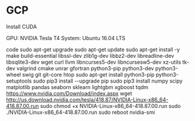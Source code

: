 # GCP
Install CUDA

GPU: NVIDIA Tesla T4
System: Ubuntu 16.04 LTS

code
sudo apt-get upgrade
sudo apt-get update
sudo apt-get install -y make build-essential libssl-dev zlib1g-dev libbz2-dev libreadline-dev libsqlite3-dev wget curl llvm libncurses5-dev libncursesw5-dev xz-utils tk-dev valgrind cmake unrar gfortran python3-pip python3-dev python3-wheel swig git git-core htop
sudo apt-get install python3-pip python3-setuptools
sudo pip3 install --upgrade pip
sudo pip3 install numpy scipy matplotlib pandas seaborn sklearn lightgbm xgboost tqdm
https://www.nvidia.com/Download/index.aspx
wget http://us.download.nvidia.com/tesla/418.87/NVIDIA-Linux-x86_64-418.87.00.run
sudo chmod +x NVIDIA-Linux-x86_64-418.87.00.run
sudo ./NVIDIA-Linux-x86_64-418.87.00.run
sudo reboot
nvidia-smi
